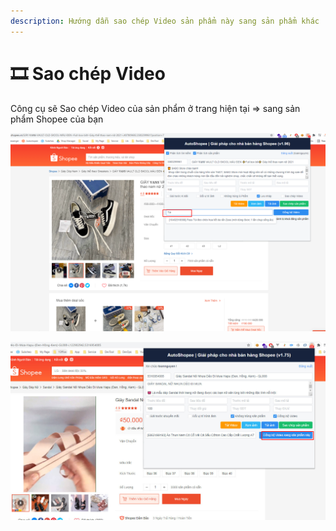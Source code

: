 ```yaml
---
description: Hướng dẫn sao chép Video sản phẩm này sang sản phẩm khác
---
```


# 🎞 Sao chép Video

Công cụ sẽ Sao chép Video của sản phẩm ở trang hiện tại => sang sản phẩm Shopee của bạn

![Gõ và tìm sản phẩm muốn sao chép Video sang](<../../.gitbook/assets/image (117).png>)

![Nhấn đồng bộ sản phẩm](<../../.gitbook/assets/image (114).png>)
